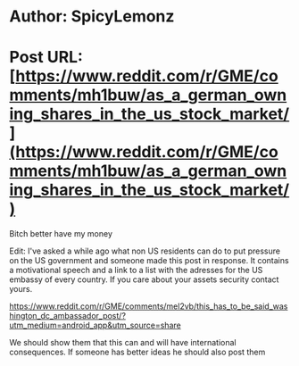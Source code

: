 # Author: SpicyLemonz
# Post URL: [https://www.reddit.com/r/GME/comments/mh1buw/as_a_german_owning_shares_in_the_us_stock_market/](https://www.reddit.com/r/GME/comments/mh1buw/as_a_german_owning_shares_in_the_us_stock_market/)


Bitch better have my money




Edit: I've asked a while ago what non US residents can do to put pressure on the US government and someone made this post in response. It contains a motivational speech and a link to a list with the adresses for the US embassy of every country. If you care about your assets security contact yours. 

https://www.reddit.com/r/GME/comments/mel2vb/this_has_to_be_said_washington_dc_ambassador_post/?utm_medium=android_app&utm_source=share

We should show them that this can and will have international consequences. If someone has better ideas he should also post them